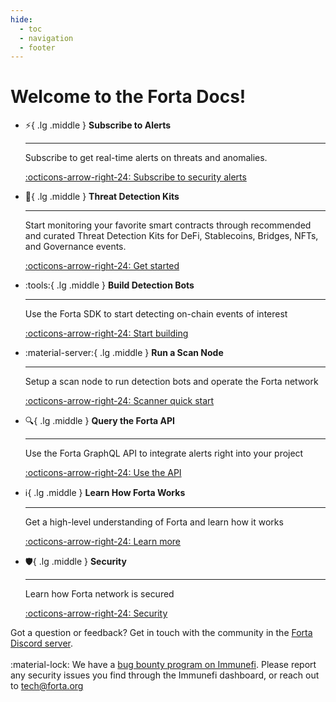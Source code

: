 ```yaml
---
hide:
  - toc
  - navigation
  - footer
---
```


# Welcome to the Forta Docs!

<div class="grid cards" markdown>


-   :zap:{ .lg .middle } __Subscribe to Alerts__

    ---

    Subscribe to get real-time alerts on threats and anomalies.

    [:octicons-arrow-right-24: Subscribe to security alerts](subscribe-to-alerts.md)

-   :toolbox:{ .lg .middle } __Threat Detection Kits__

    ---

    Start monitoring your favorite smart contracts through recommended and curated Threat Detection Kits for DeFi, Stablecoins, Bridges, NFTs, and Governance events.

    [:octicons-arrow-right-24: Get started](threat-detection-kits.md)

-   :tools:{ .lg .middle } __Build Detection Bots__

    ---

    Use the Forta SDK to start detecting on-chain events of interest

    [:octicons-arrow-right-24: Start building](quickstart.md)

-   :material-server:{ .lg .middle } __Run a Scan Node__

    ---

    Setup a scan node to run detection bots and operate the Forta network

    [:octicons-arrow-right-24: Scanner quick start](scanner-quickstart.md)

-   :mag:{ .lg .middle } __Query the Forta API__

    ---

    Use the Forta GraphQL API to integrate alerts right into your project

    [:octicons-arrow-right-24: Use the API](api.md)

-   :information_source:{ .lg .middle } __Learn How Forta Works__

    ---

    Get a high-level understanding of Forta and learn how it works

    [:octicons-arrow-right-24: Learn more](what-is-forta.md)


-   :shield:{ .lg .middle } __Security__

    ---

    Learn how Forta network is secured

    [:octicons-arrow-right-24: Security](security.md)
    
    
</div>


Got a question or feedback? Get in touch with the community in the [Forta Discord server](https://discord.gg/DUju5Dh4J9).<br><br>
:material-lock: We have a [bug bounty program on Immunefi](https://immunefi.com/bounty/forta). Please report any security issues you find through the Immunefi dashboard, or reach out to [tech@forta.org](mailto:tech@forta.org)
